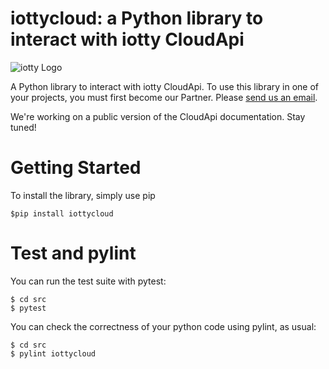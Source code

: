 # iottycloud: a Python library to interact with iotty CloudApi
![iotty Logo](https://iotty.it/cdn/shop/files/logo-iotty_100x@2x.png)

A Python library to interact with iotty CloudApi. To use this library in one of your projects, you must first become our Partner. Please [send us an email](mailto:support@iotty.com).

We're working on a public version of the CloudApi documentation. Stay tuned!

# Getting Started
To install the library, simply use pip

```
$pip install iottycloud
```

# Test and pylint

You can run the test suite with pytest:
```
$ cd src
$ pytest
```

You can check the correctness of your python code using pylint, as usual:
```
$ cd src
$ pylint iottycloud
```